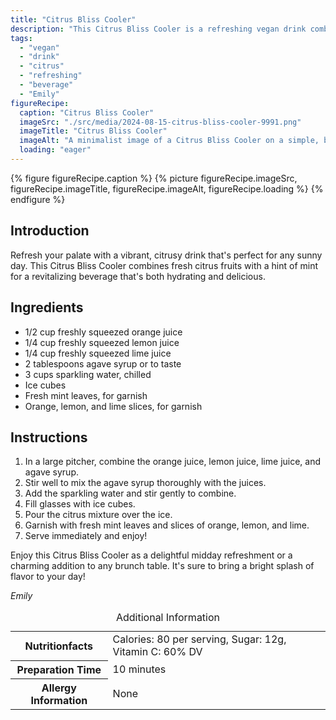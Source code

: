 ```yaml
---
title: "Citrus Bliss Cooler"
description: "This Citrus Bliss Cooler is a refreshing vegan drink combining orange, lemon, and lime juices with sparkling water, perfect for any sunny day."
tags:
  - "vegan"
  - "drink"
  - "citrus"
  - "refreshing"
  - "beverage"
  - "Emily"
figureRecipe: 
  caption: "Citrus Bliss Cooler"
  imageSrc: "./src/media/2024-08-15-citrus-bliss-cooler-9991.png"
  imageTitle: "Citrus Bliss Cooler"
  imageAlt: "A minimalist image of a Citrus Bliss Cooler on a simple, bright table, featuring a glass with layers of orange, lemon, and lime juices, topped with sparkling water and garnished with fresh citrus slices and mint."
  loading: "eager"
---
```


{% figure figureRecipe.caption %}
{% picture figureRecipe.imageSrc, figureRecipe.imageTitle, figureRecipe.imageAlt, figureRecipe.loading %}
{% endfigure %}

## Introduction

Refresh your palate with a vibrant, citrusy drink that's perfect for any sunny day. This Citrus Bliss Cooler combines fresh citrus fruits with a hint of mint for a revitalizing beverage that's both hydrating and delicious.

## Ingredients

- 1/2 cup freshly squeezed orange juice
- 1/4 cup freshly squeezed lemon juice
- 1/4 cup freshly squeezed lime juice
- 2 tablespoons agave syrup or to taste
- 3 cups sparkling water, chilled
- Ice cubes
- Fresh mint leaves, for garnish
- Orange, lemon, and lime slices, for garnish

## Instructions

1. In a large pitcher, combine the orange juice, lemon juice, lime juice, and agave syrup.
2. Stir well to mix the agave syrup thoroughly with the juices.
3. Add the sparkling water and stir gently to combine.
4. Fill glasses with ice cubes.
5. Pour the citrus mixture over the ice.
6. Garnish with fresh mint leaves and slices of orange, lemon, and lime.
7. Serve immediately and enjoy!

Enjoy this Citrus Bliss Cooler as a delightful midday refreshment or a charming addition to any brunch table. It's sure to bring a bright splash of flavor to your day!

*Emily*

<table><caption class='sr-only'>Additional Information</caption><tr><th>Nutritionfacts</th><td>Calories: 80 per serving, Sugar: 12g, Vitamin C: 60% DV&nbsp;</td></tr><tr><th>Preparation Time</th><td>10 minutes&nbsp;</td></tr><tr><th>Allergy Information</th><td>None&nbsp;</td></tr></table>

